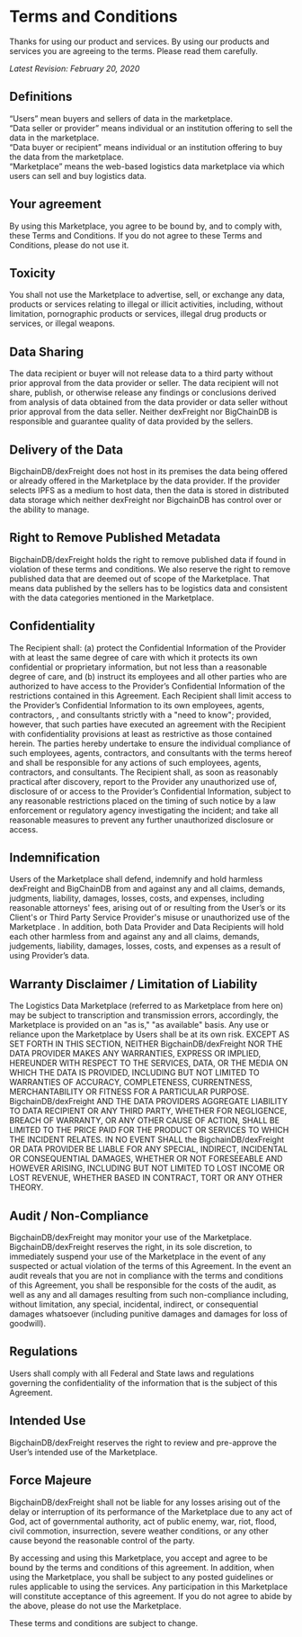 # Terms and Conditions

Thanks for using our product and services. By using our products and services you are agreeing to the terms. Please read them carefully.

_Latest Revision: February 20, 2020_

## Definitions

“Users” mean buyers and sellers of data in the marketplace.  
“Data seller or provider” means individual or an institution offering to sell the data in the marketplace.  
“Data buyer or recipient” means individual or an institution offering to buy the data from the marketplace.  
“Marketplace” means the web-based logistics data marketplace via which users can sell and buy logistics data.

## Your agreement

By using this Marketplace, you agree to be bound by, and to comply with, these Terms and Conditions. If you do not agree to these Terms and Conditions, please do not use it.

## Toxicity

You shall not use the Marketplace to advertise, sell, or exchange any data, products or services relating to illegal or illicit activities, including, without limitation, pornographic products or services, illegal drug products or services, or illegal weapons.

## Data Sharing

The data recipient or buyer will not release data to a third party without prior approval from the data provider or seller. The data recipient will not share, publish, or otherwise release any findings or conclusions derived from analysis of data obtained from the data provider or data seller without prior approval from the data seller. Neither dexFreight nor BigChainDB is responsible and guarantee quality of data provided by the sellers.

## Delivery of the Data

BigchainDB/dexFreight does not host in its premises the data being offered or already offered in the Marketplace by the data provider. If the provider selects IPFS as a medium to host data, then the data is stored in distributed data storage which neither dexFreight nor BigchainDB has control over or the ability to manage.

## Right to Remove Published Metadata

BigchainDB/dexFreight holds the right to remove published data if found in violation of these terms and conditions. We also reserve the right to remove published data that are deemed out of scope of the Marketplace. That means data published by the sellers has to be logistics data and consistent with the data categories mentioned in the Marketplace.

## Confidentiality

The Recipient shall: (a) protect the Confidential Information of the Provider with at least the same degree of care with which it protects its own confidential or proprietary information, but not less than a reasonable degree of care, and (b) instruct its employees and all other parties who are authorized to have access to the Provider’s Confidential Information of the restrictions contained in this Agreement. Each Recipient shall limit access to the Provider’s Confidential Information to its own employees, agents, contractors, , and consultants strictly with a "need to know"; provided, however, that such parties have executed an agreement with the Recipient with confidentiality provisions at least as restrictive as those contained herein. The parties hereby undertake to ensure the individual compliance of such employees, agents, contractors, and consultants with the terms hereof and shall be responsible for any actions of such employees, agents, contractors, and consultants. The Recipient shall, as soon as reasonably practical after discovery, report to the Provider any unauthorized use of, disclosure of or access to the Provider’s Confidential Information, subject to any reasonable restrictions placed on the timing of such notice by a law enforcement or regulatory agency investigating the incident; and take all reasonable measures to prevent any further unauthorized disclosure or access.

## Indemnification

Users of the Marketplace shall defend, indemnify and hold harmless dexFreight and BigChainDB from and against any and all claims, demands, judgments, liability, damages, losses, costs, and expenses, including reasonable attorneys' fees, arising out of or resulting from the User’s or its Client's or Third Party Service Provider's misuse or unauthorized use of the Marketplace . In addition, both Data Provider and Data Recipients will hold each other harmless from and against any and all claims, demands, judgements, liability, damages, losses, costs, and expenses as a result of using Provider’s data.

## Warranty Disclaimer / Limitation of Liability

The Logistics Data Marketplace (referred to as Marketplace from here on) may be subject to transcription and transmission errors, accordingly, the Marketplace is provided on an "as is," "as available" basis. Any use or reliance upon the Marketplace by Users shall be at its own risk. EXCEPT AS SET FORTH IN THIS SECTION, NEITHER BigchainDB/dexFreight NOR THE DATA PROVIDER MAKES ANY WARRANTIES, EXPRESS OR IMPLIED, HEREUNDER WITH RESPECT TO THE SERVICES, DATA, OR THE MEDIA ON WHICH THE DATA IS PROVIDED, INCLUDING BUT NOT LIMITED TO WARRANTIES OF ACCURACY, COMPLETENESS, CURRENTNESS, MERCHANTABILITY OR FITNESS FOR A PARTICULAR PURPOSE. BigchainDB/dexFreight AND THE DATA PROVIDERS AGGREGATE LIABILITY TO DATA RECIPIENT OR ANY THIRD PARTY, WHETHER FOR NEGLIGENCE, BREACH OF WARRANTY, OR ANY OTHER CAUSE OF ACTION, SHALL BE LIMITED TO THE PRICE PAID FOR THE PRODUCT OR SERVICES TO WHICH THE INCIDENT RELATES. IN NO EVENT SHALL the BigchainDB/dexFreight OR DATA PROVIDER BE LIABLE FOR ANY SPECIAL, INDIRECT, INCIDENTAL OR CONSEQUENTIAL DAMAGES, WHETHER OR NOT FORESEEABLE AND HOWEVER ARISING, INCLUDING BUT NOT LIMITED TO LOST INCOME OR LOST REVENUE, WHETHER BASED IN CONTRACT, TORT OR ANY OTHER THEORY.

## Audit / Non-Compliance

BigchainDB/dexFreight may monitor your use of the Marketplace. BigchainDB/dexFreight reserves the right, in its sole discretion, to immediately suspend your use of the Marketplace in the event of any suspected or actual violation of the terms of this Agreement. In the event an audit reveals that you are not in compliance with the terms and conditions of this Agreement, you shall be responsible for the costs of the audit, as well as any and all damages resulting from such non-compliance including, without limitation, any special, incidental, indirect, or consequential damages whatsoever (including punitive damages and damages for loss of goodwill).

## Regulations

Users shall comply with all Federal and State laws and regulations governing the confidentiality of the information that is the subject of this Agreement.

## Intended Use

BigchainDB/dexFreight reserves the right to review and pre-approve the User’s intended use of the Marketplace.

## Force Majeure

BigchainDB/dexFreight shall not be liable for any losses arising out of the delay or interruption of its performance of the Marketplace due to any act of God, act of governmental authority, act of public enemy, war, riot, flood, civil commotion, insurrection, severe weather conditions, or any other cause beyond the reasonable control of the party.

By accessing and using this Marketplace, you accept and agree to be bound by the terms and conditions of this agreement. In addition, when using the Marketplace, you shall be subject to any posted guidelines or rules applicable to using the services. Any participation in this Marketplace will constitute acceptance of this agreement. If you do not agree to abide by the above, please do not use the Marketplace.

These terms and conditions are subject to change.
